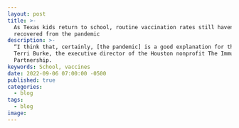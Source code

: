 ```yaml
---
layout: post
title: >-
  As Texas kids return to school, routine vaccination rates still haven't
  recovered from the pandemic
description: >-
  “I think that, certainly, [the pandemic] is a good explanation for this,” said
  Terri Burke, the executive director of the Houston nonprofit The Immunization
  Partnership. 
keywords: School, vaccines
date: 2022-09-06 07:00:00 -0500
published: true
categories:
  - blog
tags:
  - blog
image:
---
```

